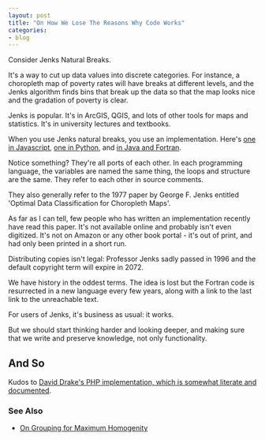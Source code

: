 ```yaml
---
layout: post
title: "On How We Lose The Reasons Why Code Works"
categories:
- blog
---
```


Consider Jenks Natural Breaks.

It's a way to cut up data values into discrete categories. For instance,
a choropleth map of poverty rates will have breaks at different levels,
and the Jenks algorithm finds bins that break up the data so that the map
looks nice and the gradation of poverty is clear.

Jenks is popular. It's in ArcGIS, QGIS, and lots of other tools for maps
and statistics. It's in university lectures and textbooks.

When you use Jenks natural breaks, you use an implementation. Here's
[one in Javascript](https://github.com/simogeo/geostats),
[one in Python](https://gist.github.com/drewda/1299198),
and [in Java and Fortran](https://stat.ethz.ch/pipermail/r-sig-geo/2006-March/000811.html).

Notice something? They're all ports of each other. In each programming
language, the variables are named the same thing, the loops and structure
are the same. They refer to each other in source comments.

They also generally refer to the 1977 paper by George F. Jenks entitled
'Optimal Data Classification for Choropleth Maps'.

As far as I can tell, few people who has written an implementation recently
have read this paper. It's not available
online and probably isn't even digitized. It's not on Amazon
or any other book portal - it's out of print, and had only been printed
in a short run.

Distributing copies isn't legal: Professor Jenks sadly
passed in 1996 and the default copyright term will expire in 2072.

We have history in the oddest terms. The idea is lost but the Fortran
code is resurrected in a new language every few years, along with a link
to the last link to the unreachable text.

For users of Jenks, it's business as usual: it works.

But we should start thinking harder and looking deeper, and making sure that
we write and preserve knowledge, not only functionality.

## And So

Kudos to [David Drake's PHP implementation, which is somewhat
literate and documented](https://github.com/randomdrake/jenks).

### See Also

* [On Grouping for Maximum Homogenity](http://www.csiss.org/SPACE/workshops/2004/SAC/files/fisher.pdf)
